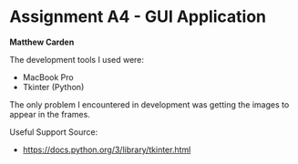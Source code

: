 # Assignment A4 - GUI Application 

**Matthew Carden**

The development tools I used were:
* MacBook Pro
* Tkinter (Python)


The only problem I encountered in development 
was getting the images to appear in the frames.


Useful Support Source:
* https://docs.python.org/3/library/tkinter.html
